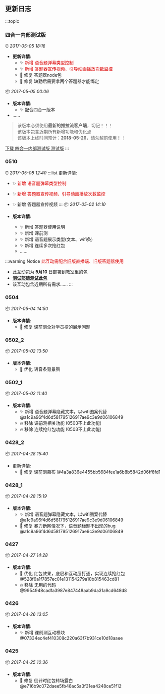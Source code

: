 
## 更新日志

:::topic
  ### 四合一内部测试版
  :alarm_clock: <span>*2017-05-05 18:18*</span> 
  - **更新详情**:
    - ✨  <font color="dc0000">新增 语音题弹幕类型控制</font>
    - ✨  <font color="dc0000">新增 答题器宣传视频、引导动画播放次数监控</font>
    - 🐛  修复 答题器node包
    - 🐛  修复 缺勤后需要拿两个答题器才能绑定

  :package: *2017-05-05 00:06*
  - **版本详情**:
    - ✨ 配合四合一版本
  - ……
  
  > 该版本必须使用**最新的推拉流客户端**，切记！！！<br />
  该版本包含近期所有新增功能和优化点<br />
  该版本上线时间预计：**2018-05-26**，请勿越前使用！！

  <a href="//chn-iscreen-release.nmtree.com/0526/iscreen.asar" target="_blank" class="sealui-button is-danger"><i class="sealui-icon-download"></i><span>下载 四合一内部测试版 测试版</span></a>
:::


### 0510
:alarm_clock: <span>*2017-05-08 12:40*</span> 
:::list 更新详情:
  - ✨  <font color="dc0000">新增 语音题弹幕类型控制</font>
  - ✨  <font color="dc0000">新增 答题器宣传视频、引导动画播放次数监控</font>
  - ✨  新增 答题器宣传视频
:::
:package: *2017-05-02 14:10*

- **版本详情**:
  - ✨  新增 答题器使用说明
  - ✨  新增 课前测
  - ✨  新增 语音题展示类型(文本、wifi条)
  - ✨  新增 连续多次抢红包
  - ……

:::warning Notice
  <font color="dc0000">此互动需配合旧版直播端、旧版答题器使用</font>

  - 此互动包为 **5月10** 日部署到教室里的包
  - <u>**测试部请测试此包**</u>
  - 该互动包含近期所有需求……
:::

### 0504
:package: *2017-05-04 14:50*
- **版本详情**:
  - 🐛  修复 课前测全对学员榜的展示问题

### 0502_2
:package: *2017-05-02 13:50*
- **版本详情**:
  - 🎨  优化 语音条背景图

### 0502_1
:package: *2017-05-02 11:40*
- **版本详情**:
  - ✨  新增 语音题弹幕隐藏文本，以wifi图案代替 @a1c9a96f4d6d581795126917ae9c3e9d06106849
  - 🔥  移除 课前测相关功能 (0503不上此功能)
  - 🔥  移除 连续抢红包功能 (0503不上此功能)

### 0428_2
:package: *2017-04-28 15:40*
- 更新详情:
  - 🐛  修复 课前测幕布 @4a3a836e4455bb5684fee1a6b8b5842d06ff6fd1

### 0428_1
:package: *2017-04-28 15:19*
- **版本详情**:
  - ✨  新增 语音题弹幕隐藏文本，以wifi图案代替 @a1c9a96f4d6d581795126917ae9c3e9d06106849
  - 🐛  修复 暴力断网情况下，语音题标题不出现的bug @a1c9a96f4d6d581795126917ae9c3e9d06106849

### 0427
:package: *2017-04-27 14:28*
- **版本详情**:
  - 🎨  优化 红包效果，底层和互动层打通，实现连续抢红包 @528f6a1f7857ec01e131154279a10b815463cd81
  - 🔥  移除 无用的代码 @9954948cadfa3987e847448aab9da31a9cd648d8


### 0426
:package: *2017-04-26 13:05*
- **版本详情**:
  - ✨  新增 课前测互动模块 @07334ec4ef410308c220a63f7b931ce10d18aaee

### 0425
:package: *2017-04-25 10:36*
- **版本详情**:
  - 🐛  修复 倒计时红包转场露白 @e716b9c072daee5fb48ac5a3f31ea4248ce51f12